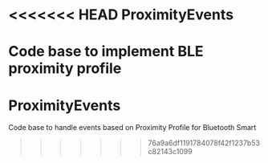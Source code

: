 <<<<<<< HEAD
ProximityEvents
===============

Code base to implement BLE proximity profile
=======
# ProximityEvents
Code base to handle events based on Proximity Profile for Bluetooth Smart 
>>>>>>> 76a9a6df1191784078f42f1237b53c82143c1099
